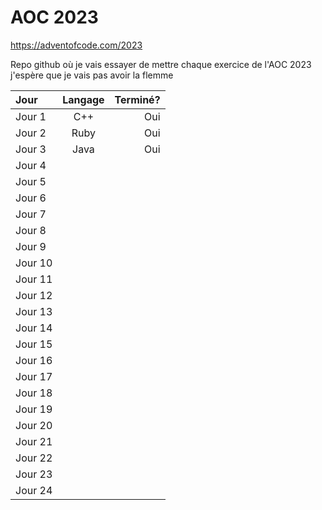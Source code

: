 # AOC 2023

https://adventofcode.com/2023

Repo github où je vais essayer de mettre chaque exercice de l'AOC 2023 j'espère que je vais pas avoir la flemme

| Jour    |   Langage   |   Terminé?    |
| :------ |:-----------:| -------------:|
| Jour 1  | C++         |      Oui      |
| Jour 2  | Ruby        |      Oui      |
| Jour 3  | Java        |      Oui      |
| Jour 4  |             |               |
| Jour 5  |             |               |
| Jour 6  |             |               |
| Jour 7  |             |               |
| Jour 8  |             |               |
| Jour 9  |             |               |
| Jour 10 |             |               |
| Jour 11 |             |               |
| Jour 12 |             |               |
| Jour 13 |             |               |
| Jour 14 |             |               |
| Jour 15 |             |               |
| Jour 16 |             |               |
| Jour 17 |             |               |
| Jour 18 |             |               |
| Jour 19 |             |               |
| Jour 20 |             |               |
| Jour 21 |             |               |
| Jour 22 |             |               |
| Jour 23 |             |               |
| Jour 24 |             |               |
